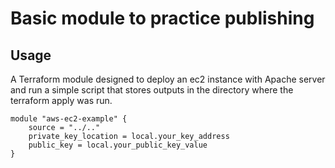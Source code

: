 
# Basic module to practice publishing

## Usage

A Terraform module designed to deploy an ec2 instance with Apache server and run a simple script that stores outputs in the directory where the terraform apply was run.

```hcl
module "aws-ec2-example" {
    source = "../.."
    private_key_location = local.your_key_address
    public_key = local.your_public_key_value
}
```
